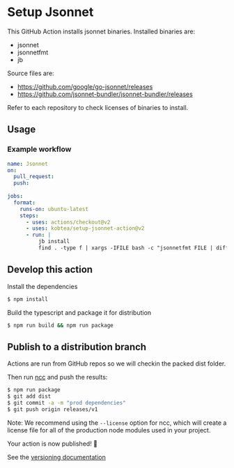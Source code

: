 # Setup Jsonnet

This GitHub Action installs jsonnet binaries. 
Installed binaries are:

- jsonnet
- jsonnetfmt
- jb

Source files are:

- https://github.com/google/go-jsonnet/releases
- https://github.com/jsonnet-bundler/jsonnet-bundler/releases

Refer to each repository to check licenses of binaries to install.

## Usage

### Example workflow

```yaml
name: Jsonnet
on:
  pull_request:
  push:
    
jobs:
  format:
    runs-on: ubuntu-latest
    steps:
      - uses: actions/checkout@v2
      - uses: kobtea/setup-jsonnet-action@v2
      - run: |
          jb install
          find . -type f | xargs -IFILE bash -c "jsonnetfmt FILE | diff -u FILE -"
```

## Develop this action

Install the dependencies  
```bash
$ npm install
```

Build the typescript and package it for distribution
```bash
$ npm run build && npm run package
```

## Publish to a distribution branch

Actions are run from GitHub repos so we will checkin the packed dist folder. 

Then run [ncc](https://github.com/zeit/ncc) and push the results:

```bash
$ npm run package
$ git add dist
$ git commit -a -m "prod dependencies"
$ git push origin releases/v1
```

Note: We recommend using the `--license` option for ncc, which will create a license file for all of the production node modules used in your project.

Your action is now published! :rocket: 

See the [versioning documentation](https://github.com/actions/toolkit/blob/master/docs/action-versioning.md)
